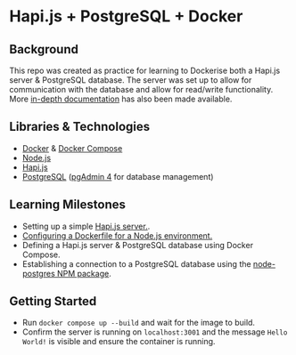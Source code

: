 # Hapi.js + PostgreSQL + Docker
## Background
This repo was created as practice for learning to Dockerise both a Hapi.js server & PostgreSQL database. The server was set up to allow for communication with the database and allow for read/write functionality. More [in-depth documentation](https://github.com/rtasalem/hapi-pg-docker/blob/005-documentation/PROJECT-DOCS.md) has also been made available.
## Libraries & Technologies
- [Docker](https://docs.docker.com/) & [Docker Compose](https://docs.docker.com/compose/)
- [Node.js](https://nodejs.org/en)
- [Hapi.js](https://hapi.dev/)
- [PostgreSQL](https://www.postgresql.org/) ([pgAdmin 4](https://www.pgadmin.org/) for database management)
## Learning Milestones
- Setting up a simple [Hapi.js server.](https://hapi.dev/tutorials/gettingstarted/?lang=en_US).
- [Configuring a Dockerfile for a Node.js environment.](https://www.docker.com/blog/getting-started-with-docker-using-node-jspart-i/)
- Defining a Hapi.js server & PostgreSQL database using Docker Compose.
- Establishing a connection to a PostgreSQL database using the [node-postgres NPM package](https://www.npmjs.com/package/pg).
## Getting Started
- Run `docker compose up --build` and wait for the image to build.
- Confirm the server is running on `localhost:3001` and the message `Hello World!` is visible and ensure the container is running.